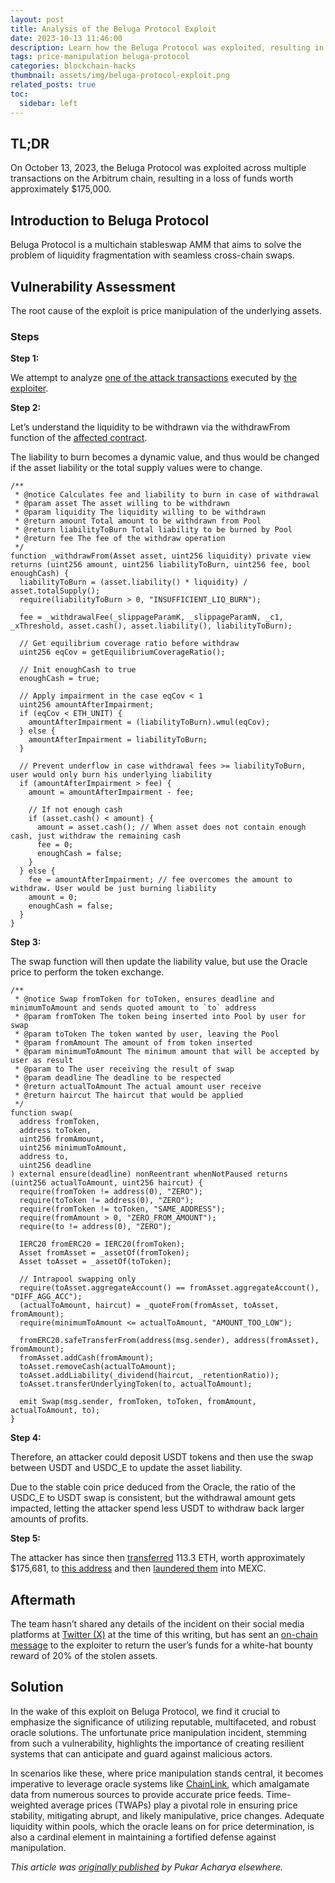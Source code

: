 ```yaml
---
layout: post
title: Analysis of the Beluga Protocol Exploit
date: 2023-10-13 11:46:00
description: Learn how the Beluga Protocol was exploited, resulting in a loss of funds worth $175,000.
tags: price-manipulation beluga-protocol
categories: blockchain-hacks
thumbnail: assets/img/beluga-protocol-exploit.png
related_posts: true
toc:
  sidebar: left
---
```


## TL;DR

On October 13, 2023, the Beluga Protocol was exploited across multiple transactions on the Arbitrum chain, resulting in a loss of funds worth approximately $175,000.

## Introduction to Beluga Protocol

Beluga Protocol is a multichain stableswap AMM that aims to solve the problem of liquidity fragmentation with seamless cross-chain swaps.

## Vulnerability Assessment

The root cause of the exploit is price manipulation of the underlying assets.

### Steps

**Step 1:**

We attempt to analyze [one of the attack transactions](https://arbiscan.io/tx/0x57c96e320a3b885fabd95dd476d43c0d0fb10500d940d9594d4a458471a87abe) executed by [the exploiter](https://arbiscan.io/address/0x4843e00ef4c9f9f6e6ae8d7b0a787f1c60050b01).

**Step 2:**

Let’s understand the liquidity to be withdrawn via the withdrawFrom function of the [affected contract](https://arbiscan.io/address/0x22d909abe10cc2f9fffa4770d8adca0a89493eb0#code).

The liability to burn becomes a dynamic value, and thus would be changed if the asset liability or the total supply values were to change.

```solidity
/**
 * @notice Calculates fee and liability to burn in case of withdrawal
 * @param asset The asset willing to be withdrawn
 * @param liquidity The liquidity willing to be withdrawn
 * @return amount Total amount to be withdrawn from Pool
 * @return liabilityToBurn Total liability to be burned by Pool
 * @return fee The fee of the withdraw operation
 */
function _withdrawFrom(Asset asset, uint256 liquidity) private view returns (uint256 amount, uint256 liabilityToBurn, uint256 fee, bool enoughCash) {
  liabilityToBurn = (asset.liability() * liquidity) / asset.totalSupply();
  require(liabilityToBurn > 0, "INSUFFICIENT_LIQ_BURN");

  fee = _withdrawalFee(_slippageParamK, _slippageParamN, _c1, _xThreshold, asset.cash(), asset.liability(), liabilityToBurn);

  // Get equilibrium coverage ratio before withdraw
  uint256 eqCov = getEquilibriumCoverageRatio();

  // Init enoughCash to true
  enoughCash = true;

  // Apply impairment in the case eqCov < 1
  uint256 amountAfterImpairment;
  if (eqCov < ETH_UNIT) {
    amountAfterImpairment = (liabilityToBurn).wmul(eqCov);
  } else {
    amountAfterImpairment = liabilityToBurn;
  }

  // Prevent underflow in case withdrawal fees >= liabilityToBurn, user would only burn his underlying liability
  if (amountAfterImpairment > fee) {
    amount = amountAfterImpairment - fee;

    // If not enough cash
    if (asset.cash() < amount) {
      amount = asset.cash(); // When asset does not contain enough cash, just withdraw the remaining cash
      fee = 0;
      enoughCash = false;
    }
  } else {
    fee = amountAfterImpairment; // fee overcomes the amount to withdraw. User would be just burning liability
    amount = 0;
    enoughCash = false;
  }
}
```

**Step 3:**

The swap function will then update the liability value, but use the Oracle price to perform the token exchange.

```solidity
/**
 * @notice Swap fromToken for toToken, ensures deadline and minimumToAmount and sends quoted amount to `to` address
 * @param fromToken The token being inserted into Pool by user for swap
 * @param toToken The token wanted by user, leaving the Pool
 * @param fromAmount The amount of from token inserted
 * @param minimumToAmount The minimum amount that will be accepted by user as result
 * @param to The user receiving the result of swap
 * @param deadline The deadline to be respected
 * @return actualToAmount The actual amount user receive
 * @return haircut The haircut that would be applied
 */
function swap(
  address fromToken,
  address toToken,
  uint256 fromAmount,
  uint256 minimumToAmount,
  address to,
  uint256 deadline
) external ensure(deadline) nonReentrant whenNotPaused returns (uint256 actualToAmount, uint256 haircut) {
  require(fromToken != address(0), "ZERO");
  require(toToken != address(0), "ZERO");
  require(fromToken != toToken, "SAME_ADDRESS");
  require(fromAmount > 0, "ZERO_FROM_AMOUNT");
  require(to != address(0), "ZERO");

  IERC20 fromERC20 = IERC20(fromToken);
  Asset fromAsset = _assetOf(fromToken);
  Asset toAsset = _assetOf(toToken);

  // Intrapool swapping only
  require(toAsset.aggregateAccount() == fromAsset.aggregateAccount(), "DIFF_AGG_ACC");
  (actualToAmount, haircut) = _quoteFrom(fromAsset, toAsset, fromAmount);
  require(minimumToAmount <= actualToAmount, "AMOUNT_TOO_LOW");

  fromERC20.safeTransferFrom(address(msg.sender), address(fromAsset), fromAmount);
  fromAsset.addCash(fromAmount);
  toAsset.removeCash(actualToAmount);
  toAsset.addLiability(_dividend(haircut, _retentionRatio));
  toAsset.transferUnderlyingToken(to, actualToAmount);

  emit Swap(msg.sender, fromToken, toToken, fromAmount, actualToAmount, to);
}
```

**Step 4:**

Therefore, an attacker could deposit USDT tokens and then use the swap between USDT and USDC_E to update the asset liability.

Due to the stable coin price deduced from the Oracle, the ratio of the USDC_E to USDT swap is consistent, but the withdrawal amount gets impacted, letting the attacker spend less USDT to withdraw back larger amounts of profits.

**Step 5:**

The attacker has since then [transferred](https://arbiscan.io/tx/0xdfaab378913ffa098f2d3c8de74c089a80bbb935ebb3996d321d1c9eb0b2c8aa) 113.3 ETH, worth approximately $175,681, to [this address](https://arbiscan.io/address/0x38ceb1b583b3d77d6b2298d6655a5f5c7d0bd64b) and then [laundered them](https://arbiscan.io/tx/0x497c68f6ced4197a6677cdd03fc930fee9a49df77e337df2c2bf310313090e9e) into MEXC.

## Aftermath

The team hasn’t shared any details of the incident on their social media platforms at [Twitter (X)](https://twitter.com/Belugadex) at the time of this writing, but has sent an [on-chain message](https://arbiscan.io/tx/0x827418db2933b0e0d8b134c5615a585b50c62b01e24b7f9111bb0fac444329dd) to the exploiter to return the user’s funds for a white-hat bounty reward of 20% of the stolen assets.

## Solution

In the wake of this exploit on Beluga Protocol, we find it crucial to emphasize the significance of utilizing reputable, multifaceted, and robust oracle solutions. The unfortunate price manipulation incident, stemming from such a vulnerability, highlights the importance of creating resilient systems that can anticipate and guard against malicious actors.

In scenarios like these, where price manipulation stands central, it becomes imperative to leverage oracle systems like [ChainLink](https://chain.link/education-hub/blockchain-vs-oracles), which amalgamate data from numerous sources to provide accurate price feeds. Time-weighted average prices (TWAPs) play a pivotal role in ensuring price stability, mitigating abrupt, and likely manipulative, price changes. Adequate liquidity within pools, which the oracle leans on for price determination, is also a cardinal element in maintaining a fortified defense against manipulation.

_This article was [originally published](https://medium.com/p/206fc52b8cd3) by Pukar Acharya elsewhere._
